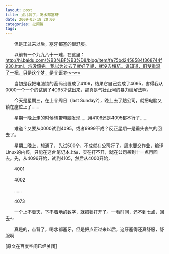 ```yaml
---
layout: post
title: 点儿背了，喝水都塞牙
date: 2009-03-18 20:00
categories: 扯闲篇
tags: 
---
```



　　但是正过来以后，塞牙都塞的很舒服。

　　以前有一个九九八十一难，在这里：http://hi.baidu.com/%B3%BF%B3%D8/blog/item/fa75bd2458584f368744f930.html，坑没填完。我以为过去了就好了呢，就没去填坑。谁知道，旧梦重温了一把，只是这个梦，是个噩梦～～～

<!-- more -->



　　当初是我把电脑锁的密码设置成了4106，结果它自己变成了4095，害得我从0000一个一个的试到了4095才试出来，那真是气壮山河的暴力破解法啊。

　　今天是星期三，在上个周日（last Sunday?），晚上去了趟公司，就把电脑又锁在座位上了……

　　星期一晚上走的时候想带电脑发现……用4106还是4095都不行了……

　　难道？又要从0000试到4095，或者9999不成？反正星期一是垂头丧气的回去了。

　　星期二晚上，想通了，先试500个，不成就在公司好了。周末要交作业，编译Linux的内核，只能在这台笔记本上做，实在打不开，就在公司呆到十一点再回去。先，从4096开始，试到4105，然后从4000开始，

　　4001

　　4002

　　……

　　4073

　　一个上不着天，下不着地的数字，就把锁打开了。一看时间，还不到七点，回去～

　　真是的，点背了，喝水都塞牙，但是把点正过来以后，这牙塞得还真舒服，舒服啊

[原文在百度空间已经关闭]

